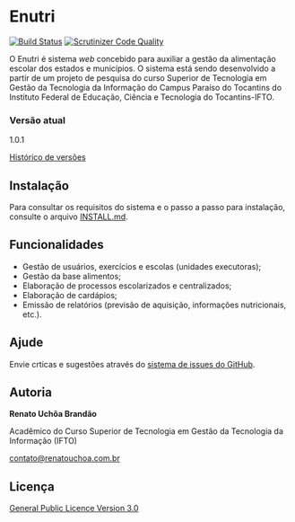 # Enutri

[![Build Status](https://scrutinizer-ci.com/g/renatouchoa/enutri/badges/build.png?b=master)](https://scrutinizer-ci.com/g/renatouchoa/enutri/build-status/master)
[![Scrutinizer Code Quality](https://scrutinizer-ci.com/g/renatouchoa/enutri/badges/quality-score.png?b=master)](https://scrutinizer-ci.com/g/renatouchoa/enutri/?branch=master)

O Enutri é sistema *web* concebido para auxiliar a gestão da alimentação escolar dos estados e municípios. O sistema está sendo desenvolvido a partir de um projeto de pesquisa do curso Superior de Tecnologia em Gestão da Tecnologia da Informação do Campus Paraíso do Tocantins do Instituto Federal de Educação, Ciência e Tecnologia do Tocantins-IFTO.

### Versão atual

1.0.1

[Histórico de versões](https://github.com/renatouchoa/enutri/releases)

## Instalação

Para consultar os requisitos do sistema e o passo a passo para instalação, consulte o arquivo [INSTALL.md](INSTALL.md).

## Funcionalidades

* Gestão de usuários, exercícios e escolas (unidades executoras);
* Gestão da base alimentos;
* Elaboração de processos escolarizados e centralizados;
* Elaboração de cardápios;
* Emissão de relatórios (previsão de aquisição, informações nutricionais, etc.).

## Ajude

Envie crticas e sugestões através do [sistema de issues do GitHub](https://github.com/renatouchoa/enutri/issues).

## Autoria

**Renato Uchôa Brandão**

Acadêmico do Curso Superior de Tecnologia em Gestão da Tecnologia da Informação (IFTO)

[contato@renatouchoa.com.br](mailto:contato@renatouchoa.com.br)

## Licença

[General Public Licence Version 3.0](LICENCE)

